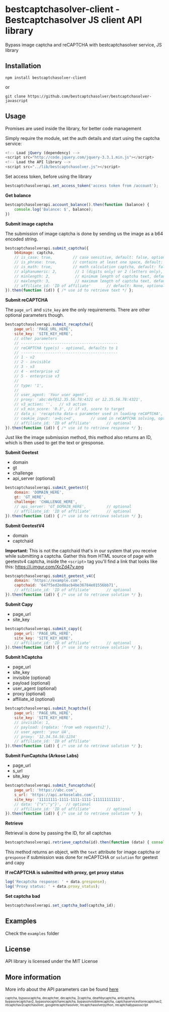 bestcaptchasolver-client - Bestcaptchasolver JS client API library
=========================================

Bypass image captcha and reCAPTCHA with bestcaptchasolver service, JS library

## Installation

    npm install bestcaptchasolver-client

or

    git clone https://github.com/bestcaptchasolver/bestcaptchasolver-javascript

## Usage

Promises are used inside the library, for better code management

Simply require the module, set the auth details and start using the captcha service:

``` javascript
<!-- Load jQuery (dependency) -->
<script src="http://code.jquery.com/jquery-3.3.1.min.js"></script>
<!-- Load the API library -->
<script src="../lib/bestcaptchasolver.js"></script>
```

Set access token, before using the library

``` javascript
bestcaptchasolverapi.set_access_token('access token from /account');
```


**Get balance**

``` javascript
bestcaptchasolverapi.account_balance().then(function (balance) {
    console.log('Balance: $', balance);
})
```

**Submit image captcha**

The submission of image captcha is done by sending us the image as a b64 encoded string.

``` javascript
bestcaptchasolverapi.submit_captcha({
    b64image: captcha,
    // is_case: true,         // case sensitive, default: false, optional
    // is_phrase: true,       // contains at least one space, default: false, optional
    // is_math: true,         // math calculation captcha, default: false, optional
    // alphanumeric: 2,        // 1 (digits only) or 2 (letters only), default: all characters
    // minlength: 2,           // minimum length of captcha text, default: any
    // maxlength: 3,           // maximum length of captcha text, default: any
    // affiliate_id: 'ID of affiliate'       // default: None, optional
}).then(function (id)) { /* use id to retrieve text */ };
```

**Submit reCAPTCHA**

The `page_url` and `site_key` are the only requirements. There are other optional parameters though.

``` javascript
bestcaptchasolverapi.submit_recaptcha({
    page_url: 'PAGE_URL_HERE',
    site_key: 'SITE_KEY_HERE',
    // other parameters
    // -------------------------------------------
    // reCAPTCHA type(s) - optional, defaults to 1
    // -------------------------------------------
    // 1 - v2
    // 2 - invisible
    // 3 - v3
    // 4 - enterprise v2
    // 5 - enterprise v3
    //
    // type: '1',
    //
    // user_agent: 'Your user agent',
    // proxy: 'abc:def@12.35.56.78:4321 or 12.35.56.78:4321',
    // v3_action: '',   // v3 action
    // v3_min_score: '0.3', // if v3, score to target
    // data_s: 'recaptcha data-s parameter used in loading reCAPTCHA',
    // cookie_input: 'a=b;c=d',       // used in reCAPTCHA solving, optional
    // affiliate_id: 'ID of affiliate'       // optional
}).then(function (id)) { /* use id to retrieve response */ };
```

Just like the image submission method, this method also returns an ID, which is then used
to get the text or gresponse.

**Submit Geetest**
- domain
- gt
- challenge
- api_server (optional)

```javascript
bestcaptchasolverapi.submit_geetest({
    domain: 'DOMAIN_HERE',
    gt: 'GT_HERE',
    challenge: 'CHALLENGE_HERE',
    // api_server: 'GT_DOMAIN_HERE',         // optional
    // affiliate_id: 'ID of affiliate'       // optional
}).then(function (id)) { /* use id to retrieve solution */ };
```

**Submit GeetestV4**
- domain
- captchaid

**Important:** This is not the captchaid that's in our system that you receive while submitting a captcha. Gather this from HTML source of page with geetestv4 captcha, inside the `<script>` tag you'll find a link that looks like this: https://i.imgur.com/XcZd47y.png

```javascript
bestcaptchasolverapi.submit_geetest_v4({
    domain: 'https://example.com',
    captchaid: '647f5ed2ed8acb4be36784e01556bb71',
    // affiliate_id: 'ID of affiliate'       // optional
}).then(function (id)) { /* use id to retrieve solution */ };
```

**Submit Capy**
- page_url
- site_key

```javascript
bestcaptchasolverapi.submit_capy({
    page_url: 'PAGE_URL_HERE',
    site_key: 'SITE_KEY_HERE',
    // affiliate_id: 'ID of affiliate'       // optional
}).then(function (id)) { /* use id to retrieve solution */ };
```

**Submit hCaptcha**
- page_url
- site_key
- invisible (optional)
- payload (optional)
- user_agent (optional)
- proxy (optional)
- affiliate_id (optional)

```javascript
bestcaptchasolverapi.submit_hcaptcha({
    page_url: 'PAGE_URL_HERE',
    site_key: 'SITE_KEY_HERE',
    // invisible: 1,
    // payload: {rqdata: 'from web requests2'},
    // user_agent: 'your UA',
    // proxy: '12.34.54.56:1234'
    // affiliate_id: 'ID of affiliate'
}).then(function (id)) { /* use id to retrieve solution */ };
```

**Submit FunCaptcha (Arkose Labs)**
- page_url
- s_url
- site_key

```javascript
bestcaptchasolverapi.submit_funcaptcha({
    page_url: 'https://abc.com',
    s_url: 'https://api.arkoselabs.com',
    site_key: '11111111-1111-1111-1111-111111111111',
    // data: '{"x":"y"}',  // optional
    // affiliate_id: 'ID of affiliate'       // optional
}).then(function (id)) { /* use id to retrieve solution */ };
```

**Retrieve**

Retrieval is done by passing the ID, for all captchas

``` javascript
bestcaptchasolverapi.retrieve_captcha(id).then(function (data) { console.log(JSON.stringify(data)); });
```

This method returns an object, with the `text` attribute for image captcha or `gresponse` if submission was done for reCAPTCHA
or `solution` for geetest and capy

**If reCAPTCHA is submitted with proxy, get proxy status**

```javascript
log('Recaptcha response: ' + data.gresponse);
log('Proxy status: ' + data.proxy_status);
```

**Set captcha bad**

```javascript
bestcaptchasolverapi.set_captcha_bad(captcha_id);
```


## Examples
Check the `examples` folder

## License
API library is licensed under the MIT License

## More information
More info about the API parameters can be found [here](https://bestcaptchasolver.com/captchabypass-api)


<sup><sub>captcha, bypasscaptcha, decaptcher, decaptcha, 2captcha, deathbycaptcha, anticaptcha, 
bypassrecaptchav2, bypassnocaptcharecaptcha, bypassinvisiblerecaptcha, captchaservicesforrecaptchav2, 
recaptchav2captchasolver, googlerecaptchasolver, recaptchasolverpython, recaptchabypassscript</sup></sub>

